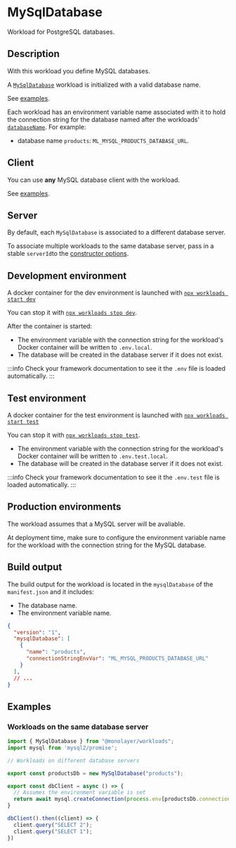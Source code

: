 # MySqlDatabase

Workload for PostgreSQL databases.

## Description

With this workload you define MySQL databases.

A [`MySqlDatabase`](./../reference/api/main/classes/MySqlDatabase.md) workload is initialized with a valid database name.

See [examples](#examples).

Each workload has an environment variable name associated with it to hold the connection
string for the database named after the workloads' [`databaseName`](./../reference/api/main/classes/MySqlDatabase.md#properties). For example:

- database name `products`: `ML_MYSQL_PRODUCTS_DATABASE_URL`.

## Client

You can use **any** MySQL database client with the workload.

See [examples](#examples).

## Server

By default, each `MySqlDatabase` is associated to a different database server.

To associate multiple workloads to the same database server, pass in a stable `serverId`to the [constructor options](./../reference/api/main/classes/MySqlDatabase.md#constructors).

## Development environment

A docker container for the dev environment is launched with [`npx workloads start dev`](./../reference/cli/start-dev.md)

You can stop it with [`npx workloads stop dev`](./../reference/cli/stop-dev.md).

After the container is started:

- The environment variable with the connection string for the workload's Docker container
will be written to `.env.local`.
- The database will be created in the database server if it does not exist.

:::info
Check your framework documentation to see it the `.env` file is loaded automatically.
:::

## Test environment

A docker container for the test environment is launched with [`npx workloads start test`](./../reference/cli/start-test.md)

You can stop it with [`npx workloads stop test`](./../reference/cli/stop-test.md).

- The environment variable with the connection string for the workload's Docker container
will be written to `.env.test.local`.
- The database will be created in the database server if it does not exist.

:::info
Check your framework documentation to see it the `.env.test` file is loaded automatically.
:::

## Production environments

The workload assumes that a MySQL server will be avaliable.

At deployment time, make sure to configure the environment variable name for the workload
with the connection string for the MySQL database.

## Build output

The build output for the workload is located in the `mysqlDatabase` of the `manifest.json`
and it includes:

- The database name.
- The environment variable name.

```json
{
  "version": "1",
  "mysqlDatabase": [
    {
      "name": "products",
      "connectionStringEnvVar": "ML_MYSQL_PRODUCTS_DATABASE_URL"
    }
  ],
  // ...
}
```

## Examples

### Workloads on the same database server

```ts
import { MySqlDatabase } from "@monolayer/workloads";
import mysql from 'mysql2/promise';

// Workloads on different database servers

export const productsDb = new MySqlDatabase("products");

export const dbClient = async () => {
  // Assumes the environment variable is set
  return await mysql.createConnection(process.env[productsDb.connectionStringEnvVar]!)
}

dbClient().then((client) => {
  client.query("SELECT 2");
  client.query("SELECT 1");
})
```
